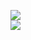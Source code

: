 [![](https://img.shields.io/badge/Made%20With-Github%20Spray-lightgrey.svg?style=for-the-badge&logo=github)](https://github.com/Annihil/github-spray#27832)  
[![](https://i.imgur.com/2DrTn0Z.gif)](https://github.com/Annihil/github-spray)